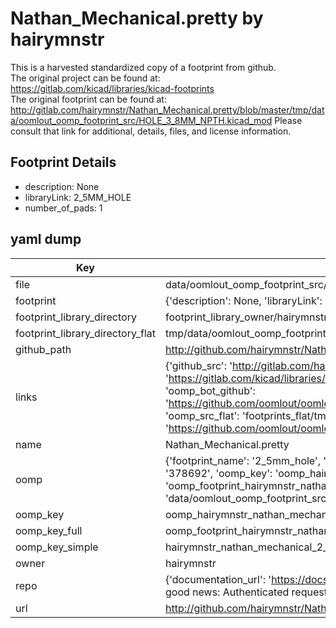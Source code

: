 # Nathan_Mechanical.pretty by hairymnstr  
This is a harvested standardized copy of a footprint from github.  
The original project can be found at:  
https://gitlab.com/kicad/libraries/kicad-footprints  
The original footprint can be found at:
http://gitlab.com/hairymnstr/Nathan_Mechanical.pretty/blob/master/tmp/data/oomlout_oomp_footprint_src/HOLE_3_8MM_NPTH.kicad_mod
Please consult that link for additional, details, files, and license information.  
## Footprint Details
* description: None  
* libraryLink: 2_5MM_HOLE  
* number_of_pads: 1  
## yaml dump  
| Key | Value |  
| --- | --- |  
| file | data/oomlout_oomp_footprint_src/Nathan_Mechanical.pretty/2_5MM_HOLE.kicad_mod |  
| footprint | {'description': None, 'libraryLink': '2_5MM_HOLE', 'number_of_pads': 1} |  
| footprint_library_directory | footprint_library_owner/hairymnstr_Nathan_Mechanical.pretty |  
| footprint_library_directory_flat | tmp/data/oomlout_oomp_footprint_src/footprints_flat/hairymnstr_nathan_mechanical_2_5mm_hole/working |  
| github_path | http://github.com/hairymnstr/Nathan_Mechanical.pretty/blob/master/tmp/data/oomlout_oomp_footprint_src/2_5MM_HOLE.kicad_mod |  
| links | {'github_src': 'http://gitlab.com/hairymnstr/Nathan_Mechanical.pretty/blob/master/tmp/data/oomlout_oomp_footprint_src/HOLE_3_8MM_NPTH.kicad_mod', 'github_src_repo': 'https://gitlab.com/kicad/libraries/kicad-footprints', 'oomp_bot': 'tmp/data/oomlout_oomp_footprint_src/footprints/hairymnstr_nathan_mechanical_2_5mm_hole/working', 'oomp_bot_github': 'https://github.com/oomlout/oomlout_oomp_footprint_bot/tree/main/tmp/data/oomlout_oomp_footprint_src/footprints/hairymnstr_nathan_mechanical_2_5mm_hole/working', 'oomp_src_flat': 'footprints_flat/tmp/data/oomlout_oomp_footprint_src/footprints_flat/hairymnstr_nathan_mechanical_2_5mm_hole/working', 'oomp_src_flat_github': 'https://github.com/oomlout/oomlout_oomp_footprint_src/tree/main/tmp/data/oomlout_oomp_footprint_src/footprints_flat/hairymnstr_nathan_mechanical_2_5mm_hole/working'} |  
| name | Nathan_Mechanical.pretty |  
| oomp | {'footprint_name': '2_5mm_hole', 'library_name': 'nathan_mechanical', 'md5': '378692d9f927a4ca2ab46279d09bfb22', 'md5_10': '378692d9f9', 'md5_5': '37869', 'md5_6': '378692', 'oomp_key': 'oomp_hairymnstr_nathan_mechanical_2_5mm_hole', 'oomp_key_extra': 'oomp_footprint_hairymnstr_nathan_mechanical_2_5mm_hole', 'oomp_key_full': 'oomp_footprint_hairymnstr_nathan_mechanical_2_5mm_hole_378692', 'oomp_key_simple': 'hairymnstr_nathan_mechanical_2_5mm_hole', 'original_filename': 'data/oomlout_oomp_footprint_src/Nathan_Mechanical.pretty/2_5MM_HOLE.kicad_mod', 'owner_name': 'hairymnstr'} |  
| oomp_key | oomp_hairymnstr_nathan_mechanical_2_5mm_hole |  
| oomp_key_full | oomp_footprint_hairymnstr_nathan_mechanical_2_5mm_hole |  
| oomp_key_simple | hairymnstr_nathan_mechanical_2_5mm_hole |  
| owner | hairymnstr |  
| repo | {'documentation_url': 'https://docs.github.com/rest/overview/resources-in-the-rest-api#rate-limiting', 'message': "API rate limit exceeded for 84.66.142.224. (But here's the good news: Authenticated requests get a higher rate limit. Check out the documentation for more details.)"} |  
| url | http://github.com/hairymnstr/Nathan_Mechanical.pretty |  

